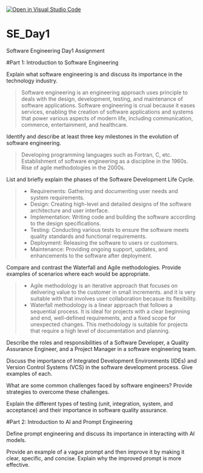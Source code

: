[![Open in Visual Studio Code](https://classroom.github.com/assets/open-in-vscode-2e0aaae1b6195c2367325f4f02e2d04e9abb55f0b24a779b69b11b9e10269abc.svg)](https://classroom.github.com/online_ide?assignment_repo_id=15546688&assignment_repo_type=AssignmentRepo)
# SE_Day1
Software Engineering Day1 Assignment

#Part 1: Introduction to Software Engineering

Explain what software engineering is and discuss its importance in the technology industry.
> Software engineering is an engineering approach uses principle to deals with the design, development, testing, and maintenance of software applications.
> Software engineering is crual because it eases services, enabling the creation of software applications and systems that power various aspects of modern life, including communication, commerce, entertainment, and healthcare.


Identify and describe at least three key milestones in the evolution of software engineering.
> Developing programming languages such as Fortran, C, etc. 
> Establishment of software engineering as a discipline in the 1960s.
> Rise of agile methodologies in the 2000s.


List and briefly explain the phases of the Software Development Life Cycle.
> - Requirements: Gathering and documenting user needs and system requirements.
> - Design: Creating high-level and detailed designs of the software architecture and user interface.
> - Implementation: Writing code and building the software according to the design specifications.
> - Testing: Conducting various tests to ensure the software meets quality standards and functional requirements.
> - Deployment: Releasing the software to users or customers.
> - Maintenance: Providing ongoing support, updates, and enhancements to the software after deployment.


Compare and contrast the Waterfall and Agile methodologies. Provide examples of scenarios where each would be appropriate.
> - Agile methodology is an iterative approach that focuses on delivering value to the customer in small increments. and it is very suitable with that involves user collaboration becasue its flexibility.
> - Waterfall methodology is a linear approach that follows a sequential process. It is ideal for projects with a clear beginning and end, well-defined requirements, and a fixed scope for unexpected changes. This methodology is suitable for projects that require a high level of documentation and planning.

Describe the roles and responsibilities of a Software Developer, a Quality Assurance Engineer, and a Project Manager in a software engineering team.


Discuss the importance of Integrated Development Environments (IDEs) and Version Control Systems (VCS) in the software development process. Give examples of each.


What are some common challenges faced by software engineers? Provide strategies to overcome these challenges.


Explain the different types of testing (unit, integration, system, and acceptance) and their importance in software quality assurance.


#Part 2: Introduction to AI and Prompt Engineering


Define prompt engineering and discuss its importance in interacting with AI models.


Provide an example of a vague prompt and then improve it by making it clear, specific, and concise. Explain why the improved prompt is more effective.
